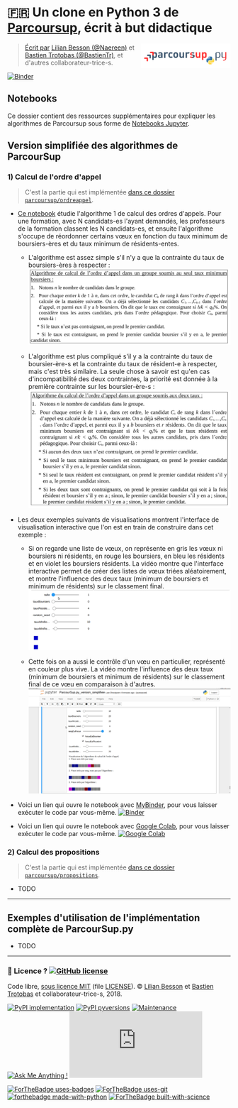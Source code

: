 # :fr: Un clone en Python 3 de [Parcoursup](http://www.parcoursup.fr/), écrit à but didactique
<a href="https://perso.crans.org/besson/publis/ParcourSup.py/"><img align="right" src="../docs/_static/logo_parcoursuppy.png" alt="Lien vers la documentation Sphinx du projet" width="40%"/></a>

> [Écrit par](AUTHORS) [Lilian Besson (@Naereen)](https://github.com/Naereen) et [Bastien Trotobas (@BastienTr)](https://github.com/BastienTr), et d'autres collaborateur-trice-s.

[![Binder](https://mybinder.org/badge.svg)](https://mybinder.org/v2/gh/Naereen/ParcourSup.py/master?filepath=notebooks%2FParcourSup.py_version_simplifiee.ipynb)

## Notebooks

Ce dossier contient des ressources supplémentaires pour expliquer les algorithmes de Parcoursup sous forme de [Notebooks Jupyter](https://jupyter.org/).

## Version simplifiée des algorithmes de ParcourSup

### 1) Calcul de l'ordre d'appel
> C'est la partie qui est implémentée [dans ce dossier `parcoursup/ordreappel`](../parcoursup/ordreappel/).

- [Ce notebook](ParcourSup.py_version_simplifiee.ipynb) étudie l'algorithme 1 de calcul des ordres d'appels. Pour une formation, avec N candidats-es l'ayant demandés, les professeurs de la formation classent les N candidats-es, et ensuite l'algorithme s'occupe de réordonner certains vœux en fonction du taux minimum de boursiers-ères et du taux minimum de résidents-entes.

  + L'algorithme est assez simple s'il n'y a que la contrainte du taux de boursiers-ères à respecter :
    ![](images/Algorithme_CalculOrdreAppelJusteTauxBoursiers.png)

  + L'algorithme est plus compliqué s'il y a la contrainte du taux de boursier-ère-s et la contrainte du taux de résident-e à respecter, mais c'est très similaire. La seule chose à savoir est qu'en cas d'incompatibilité des deux contraintes, la priorité est donnée à la première contrainte sur les boursier-ère-s :
    ![](images/Algorithme_CalculOrdreAppel.png)

- Les deux exemples suivants de visualisations montrent l'interface de visualisation interactive que l'on est en train de construire dans cet exemple :

  + Si on regarde une liste de vœux, on représente en gris les vœux ni boursiers ni résidents, en rouge les boursiers, en bleu les résidents et en violet les boursiers résidents. La vidéo montre que l'interface interactive permet de créer des listes de vœux triées aléatoirement, et montre l'influence des deux taux (minimum de boursiers et minimum de résidents) sur le classement final.
    ![Visualisation_OrdreAppel_avec_couleurs](images/Visualisation_OrdreAppel_avec_couleurs.gif)

  + Cette fois on a aussi le contrôle d'un vœu en particulier, représenté en couleur plus vive. La vidéo montre l'influence des deux taux (minimum de boursiers et minimum de résidents) sur le classement final de ce vœu en comparaison à d'autres.
    ![Visualisation_OrdreAppel_focus_sur_un_voeu](images/Visualisation_OrdreAppel_focus_sur_un_voeu.gif)

- Voici un lien qui ouvre le notebook avec [MyBinder](https://mybinder.org/), pour vous laisser exécuter le code par vous-même.
  [![Binder](https://mybinder.org/badge.svg)](https://mybinder.org/v2/gh/Naereen/ParcourSup.py/master?filepath=notebooks%2FParcourSup.py_version_simplifiee.ipynb)

- Voici un lien qui ouvre le notebook avec [Google Colab](https://colab.research.google.com/notebook), pour vous laisser exécuter le code par vous-même.
  [![Google Colab](https://badgen.net/badge/Lancer/sur%20Google%20Colab/blue?icon=terminal)](https://colab.research.google.com/github/Naereen/ParcourSup.py/blob/master/notebooks/ParcourSup.py_version_simplifiee.ipynb)

### 2) Calcul des propositions
> C'est la partie qui est implémentée [dans ce dossier `parcoursup/propositions`](../parcoursup/propositions/).

- TODO

---

## Exemples d'utilisation de l'implémentation complète de ParcourSup.py

- TODO

---

### :scroll: Licence ? [![GitHub license](https://img.shields.io/github/license/Naereen/Parcoursup.py.svg)](https://github.com/Naereen/badges/blob/master/LICENSE)
Code libre, [sous licence MIT](https://lbesson.mit-license.org/) (file [LICENSE](LICENSE)).
© [Lilian Besson](https://GitHub.com/Naereen) et [Bastien Trotobas](https://github.com/BastienTr) et collaborateur-trice-s, 2018.

[![PyPI implementation](https://img.shields.io/pypi/implementation/smpybandits.svg)](https://www.python.org/)
[![PyPI pyversions](https://img.shields.io/pypi/pyversions/smpybandits.svg)](https://docs.python.org/3/)
[![Maintenance](https://img.shields.io/badge/Maintained%3F-yes-green.svg)](https://GitHub.com/Naereen/Parcoursup.py/graphs/commit-activity)
[![Ask Me Anything !](https://img.shields.io/badge/Ask%20me-anything-1abc9c.svg)](https://GitHub.com/Naereen/ama)
[![Analytics](https://ga-beacon.appspot.com/UA-38514290-17/github.com/Naereen/Parcoursup.py/README.md?pixel)](https://GitHub.com/Naereen/Parcoursup.py/)

[![ForTheBadge uses-badges](http://ForTheBadge.com/images/badges/uses-badges.svg)](http://ForTheBadge.com)
[![ForTheBadge uses-git](http://ForTheBadge.com/images/badges/uses-git.svg)](https://GitHub.com/)
[![forthebadge made-with-python](http://ForTheBadge.com/images/badges/made-with-python.svg)](https://www.python.org/)
[![ForTheBadge built-with-science](http://ForTheBadge.com/images/badges/built-with-science.svg)](https://GitHub.com/Naereen/)
